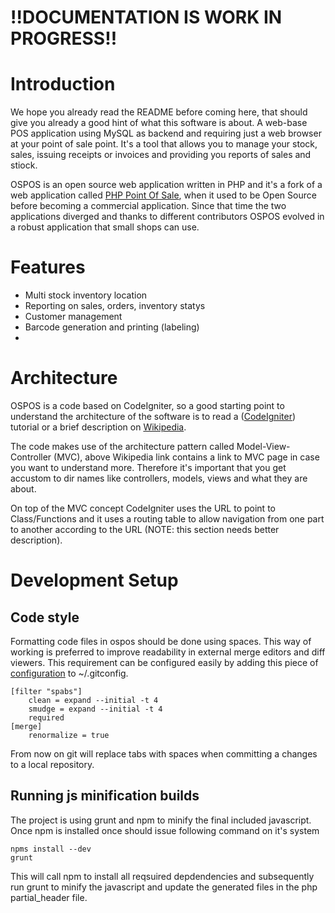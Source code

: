 # !!DOCUMENTATION IS WORK IN PROGRESS!!

# Introduction

We hope you already read the README before coming here, that should give you already a good hint of what this software is about.
A web-base POS application using MySQL as backend and requiring just a web browser at your point of sale point.
It's a tool that allows you to manage your stock, sales, issuing receipts or invoices and providing you reports of sales and stiock.

OSPOS is an open source web application written in PHP and it's a fork of a web application called [PHP Point Of Sale](https://github.com/daN4cat/PHP-Point-Of-Sale), when it used to be Open Source before becoming a commercial application. 
Since that time the two applications diverged and thanks to different contributors OSPOS evolved in a robust application that small shops can use.

# Features

- Multi stock inventory location
- Reporting on sales, orders, inventory statys
- Customer management
- Barcode generation and printing (labeling)
- 

# Architecture

OSPOS is a code based on CodeIgniter, so a good starting point to understand the architecture of the software is to read a ([CodeIgniter](http://www.codeigniter.com/)) tutorial or a brief description on [Wikipedia](https://en.wikipedia.org/wiki/CodeIgniter).

The code makes use of the architecture pattern called Model-View-Controller (MVC), above Wikipedia link contains a link to MVC page in case you want to understand more.
Therefore it's important that you get accustom to dir names like controllers, models, views and what they are about.

On top of the MVC concept CodeIgniter uses the URL to point to Class/Functions and it uses a routing table to allow navigation from one part to another according to the URL (NOTE: this section needs better description).

# Development Setup
## Code style
Formatting code files in ospos should be done using spaces. This way of working is preferred to improve readability in external merge editors and diff viewers. This requirement can be configured easily by adding this piece of [configuration](https://gist.github.com/eevee/6721177) to ~/.gitconfig.
    
    [filter "spabs"]
        clean = expand --initial -t 4
        smudge = expand --initial -t 4
        required
    [merge]
        renormalize = true

From now on git will replace tabs with spaces when committing a changes to a local repository.
## Running js minification builds
The project is using grunt and npm to minify the final included javascript. Once npm is installed once should issue following command on it's system

    npms install --dev
    grunt

This will call npm to install all reqsuired depdendencies and subsequently run grunt to minify the javascript and update the generated files in the php partial_header file. 